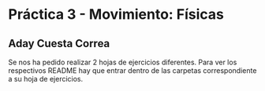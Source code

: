 # Práctica 3 - Movimiento: Físicas
## Aday Cuesta Correa
Se nos ha pedido realizar 2 hojas de ejercicios diferentes.
Para ver los respectivos README hay que entrar dentro de las carpetas correspondiente a su hoja de ejercicios.
